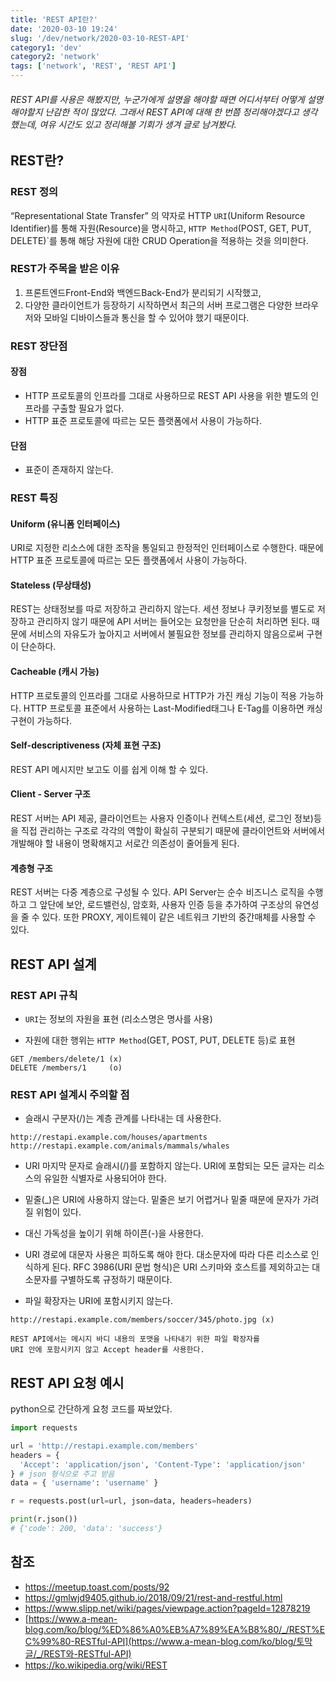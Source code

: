 ```yaml
---
title: 'REST API란?'
date: '2020-03-10 19:24'
slug: '/dev/network/2020-03-10-REST-API'
category1: 'dev'
category2: 'network'
tags: ['network', 'REST', 'REST API']
---
```


###### REST API를 사용은 해봤지만, 누군가에게 설명을 해야할 때면 어디서부터 어떻게 설명해야할지 난감한 적이 많았다. 그래서 REST API에 대해 한 번쯤 정리해야겠다고 생각했는데, 여유 시간도 있고 정리해볼 기회가 생겨 글로 남겨봤다.

<!-- end -->

## REST란?

### REST 정의

“Representational State Transfer” 의 약자로 HTTP `URI`(Uniform Resource Identifier)를 통해 자원(Resource)을 명시하고, `HTTP Method`(POST, GET, PUT, DELETE)`를 통해 해당 자원에 대한 CRUD Operation을 적용하는 것을 의미한다.



### REST가 주목을 받은 이유

1. 프론트엔드Front-End와 백엔드Back-End가 분리되기 시작했고,
2. 다양한 클라이언트가 등장하기 시작하면서 최근의 서버 프로그램은 다양한 브라우저와 모바일 디바이스들과 통신을 할 수 있어야  했기 때문이다.



### REST 장단점

#### 장점

- HTTP 프로토콜의 인프라를 그대로 사용하므로 REST API 사용을 위한 별도의 인프라를 구출할 필요가 없다.
- HTTP 표준 프로토콜에 따르는 모든 플랫폼에서 사용이 가능하다.

#### 단점

- 표준이 존재하지 않는다.



### REST 특징

#### Uniform (유니폼 인터페이스)

URI로 지정한 리소스에 대한 조작을 통일되고 한정적인 인터페이스로 수행한다. 때문에 HTTP 표준 프로토콜에 따르는 모든 플랫폼에서 사용이 가능하다.

#### Stateless (무상태성)

REST는 상태정보를 따로 저장하고 관리하지 않는다. 세션 정보나 쿠키정보를 별도로 저장하고 관리하지 않기 때문에 API 서버는 들어오는 요청만을 단순히 처리하면 된다. 때문에 서비스의 자유도가 높아지고 서버에서 불필요한 정보를 관리하지 않음으로써 구현이 단순하다.

#### Cacheable (캐시 가능)

HTTP 프로토콜의 인프라를 그대로 사용하므로 HTTP가 가진 캐싱 기능이 적용 가능하다. HTTP 프로토콜 표준에서 사용하는 Last-Modified태그나 E-Tag를 이용하면 캐싱 구현이 가능하다.

#### Self-descriptiveness (자체 표현 구조)

REST API 메시지만 보고도 이를 쉽게 이해 할 수 있다.

#### Client - Server 구조

REST 서버는 API 제공, 클라이언트는 사용자 인증이나 컨텍스트(세션, 로그인 정보)등을 직접 관리하는 구조로 각각의 역할이 확실히 구분되기 때문에 클라이언트와 서버에서 개발해야 할 내용이 명확해지고 서로간 의존성이 줄어들게 된다.

#### 계층형 구조

REST 서버는 다중 계층으로 구성될 수 있다. API Server는 순수 비즈니스 로직을 수행하고 그 앞단에 보안, 로드밸런싱, 암호화, 사용자 인증 등을 추가하여 구조상의 유연성을 줄 수 있다. 또한 PROXY, 게이트웨이 같은 네트워크 기반의 중간매체를 사용할 수 있다.





## REST API 설계

### REST API 규칙

- `URI`는 정보의 자원을 표현 (리소스명은 명사를 사용)

- 자원에 대한 행위는 `HTTP Method`(GET, POST, PUT, DELETE 등)로 표현

```
GET /members/delete/1 (x)
DELETE /members/1     (o)
```



### REST API 설계시 주의할 점

- 슬래시 구분자(/)는 계층 관계를 나타내는 데 사용한다.

```
http://restapi.example.com/houses/apartments
http://restapi.example.com/animals/mammals/whales
```

- URI 마지막 문자로 슬래시(/)를 포함하지 않는다. URI에 포함되는 모든 글자는 리소스의 유일한 식별자로 사용되어야 한다.

- 밑줄(_)은 URI에 사용하지 않는다. 밑줄은 보기 어렵거나 밑줄 때문에 문자가 가려질 위험이 있다.

- 대신 가독성을 높이기 위해 하이픈(-)을 사용한다.

- URI 경로에 대문자 사용은 피하도록 해야 한다. 대소문자에 따라 다른 리소스로 인식하게 된다. RFC 3986(URI 문법 형식)은 URI 스키마와 호스트를 제외하고는 대소문자를 구별하도록 규정하기 때문이다.

- 파일 확장자는 URI에 포함시키지 않는다.

```
http://restapi.example.com/members/soccer/345/photo.jpg (x)

REST API에서는 메시지 바디 내용의 포맷을 나타내기 위한 파일 확장자를 
URI 안에 포함시키지 않고 Accept header를 사용한다.
```





## REST API 요청 예시

python으로 간단하게 요청 코드를 짜보았다. 

```python
import requests

url = 'http://restapi.example.com/members'
headers = { 
  'Accept': 'application/json', 'Content-Type': 'application/json' 
} # json 형식으로 주고 받음
data = { 'username': 'username' }

r = requests.post(url=url, json=data, headers=headers)

print(r.json()) 
# {'code': 200, 'data': 'success'}
```





## 참조

- https://meetup.toast.com/posts/92
- https://gmlwjd9405.github.io/2018/09/21/rest-and-restful.html
- https://www.slipp.net/wiki/pages/viewpage.action?pageId=12878219
- [https://www.a-mean-blog.com/ko/blog/%ED%86%A0%EB%A7%89%EA%B8%80/_/REST%EC%99%80-RESTful-API](https://www.a-mean-blog.com/ko/blog/토막글/_/REST와-RESTful-API)
- https://ko.wikipedia.org/wiki/REST